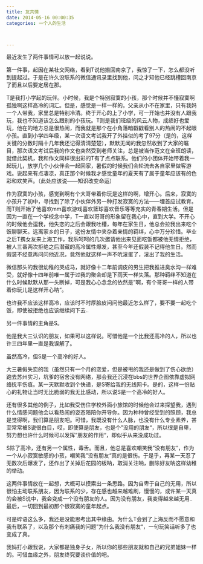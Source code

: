 ```yaml
---
title: 友共情
date: 2014-05-16 00:00:35
categories: 一个人的生活



---
```


最近发生了两件事情可以放一起说说。

第一件事，起因在某社交网络，看到T说他搬回南京了，我惊了一下，怎么都没听到提起过。于是在许久没联系的微信通讯录里找到他，问之才知他已经跳槽回南京了而且以后要定居在那。

T是我打小学起的玩伴。小时候，我是个特别寂寞的小孩，那个时候并不懂寂寞啊孤独啊这样高冷的词汇。但是，感觉是一样一样的。父亲从小不在家里，只有我妈一个人带我，家里总是特别冷清。终于开心的上了小学，可一开始也并没有人跟我玩，我也不知道该怎么跟别的小孩玩。T则是我们班级的风云人物，成绩好也爱玩，他在的地方总是很热闹，而我就是那个在小角落暗戳戳看别人的热闹的不起眼小孩。直到小学四年级，某一次语文考试我开了外挂似的考了97分（是的，这样关键的分数时隔十几年我还记得清清楚楚），默默无闻的我忽然收到了大家的瞩目，那次语文考试后我的作文也突然受到老师关注，总是被当作范文在全班朗读，就借此契机，我和作文同样很出彩的T有了点点联系。他们的小团体开始带着我一起玩儿，放学几个小伙伴会一起回家，暑假的时候我们会轮流去各自家里做客游戏。说起来有点凄凉，真正那个时候我才感觉童年的夏天有了属于童年应该有的色彩和欢笑声。（此处应该说——知识改变命运）

作为寂寞的小孩，感觉到啊有个大哥带着你玩是这样的啊，增开心。后来，寂寞的小孩升了初中，寻找到了除了小伙伴外另一种打发寂寞的方法——埋首应试教育。而T则开始了他喜欢mm喜欢游戏喜欢篮球喜欢音乐等等充实的青春期生活。但是因为一直在一个学校念中学，T一直以哥哥的形象留在我心中，直到大学。不开心的时候他会逗我，他失恋的之后会跟我吐槽，每年在家生日，他总会拉我出来吃个饭聊聊天。远离家乡的日子，这份友情中夹杂着亲情的羁绊，心中万分珍惜。毕业之后T携女友来上海工作，我乐呵呵的几次邀请他出来见面吃饭都被他无情拒绝，被人三番两次拒绝之后潜藏的高冷属性爆发，甚至今年还假装不记得他生日。然而假装不经意再问问他近况，竟然他就这样一声不吭滚蛋了，滚出了我的生活。

微信那头的我很幼稚的哭成马，就好像十二年前调皮的男生把我推进臭水沟一样难受，就好像十四年前唯一属于过我的聚会却是下雨天一样失落。那种羁绊不知道在什么时候默默从那一头断掉，可是我心心念念的依然是”啊，有个哥哥一样的人带着你玩儿是这样开心呐“。

也许我不应该这样高冷，应该时不时厚脸皮问问他最近怎么样了，要不要一起吃个饭，即使被拒绝也应该继续问下去..



另一件事情的主角是S。

他是我大三认识的朋友，如果可以这样说。可惜他是一个比我还高冷的人，所以也许三四年里一直是我误解了。

虽然高冷，但S是一个高冷的好人。

大三暑假失恋的我（虽然只有一个月的恋爱，但是被甩的我还是做到了伤心欲绝）跑去苏州实习，坑爹的宿舍没有网络，那会我还沉浸在bbs的世界企图依靠虚拟网络抚平伤痕。某一天默默收到个快递，是S寄给我的无线网卡。是的，这样一份贴心的礼物让当时无比脆弱的我无比感动，所以说S是一个高冷的好人。

还有很多其他的例子，比如我受伤住学校外面小旅馆的时候他会过来探望我，遇到什么情感问题他会以看热闹的姿态陪陪你开导你。因为种种曾经受到的照顾，我总是觉得啊，我们算是朋友吧。可惜，我既没有什么人脉，也没有什么专业素养，甚至常常被S说很白目，哎，即使算是朋友，也是个”没用的朋友“，所以很是自卑，努力想也许什么时候可以发挥”朋友的作用“，却似乎从来没成功过。

S除了高冷，还有另一个属性，毒舌。而且，他总是喜欢嘲笑我”没有朋友“，作为一个从小寂寞敏感的小孩，嘲笑我”没有朋友“真的是很伤。于是乎，再某一天忍了无数次后爆发了，还作出了关掉后花园的板呐，取消关注呐，删除好友呐这样幼稚的举动。

这两件事情放在一起想，大概可以摸索出一条思路。因为自卑于自己的无用，所以很怕主动联系朋友，因为联系的少，存在感也越来越难刷，慢慢的，或许某一天真的会被S说中，我会变成一个没有朋友的人。因为没有朋友，我变得越来越无用..最后，一切回到最初那个很寂寞的童年起点。

可是碎语这么多，我还是没能思考出其中缘由。为什么T会到了上海反而不愿意和我有联系了，以及那个有刺痛我的问题”为什么我没有朋友“，一句玩笑话听多了也变成了真。

我妈打小跟我说，大家都是独身子女，所以你的那些朋友就和自己的兄弟姐妹一样的。可惜血缘之外，朋友终究要谈价值的吧。